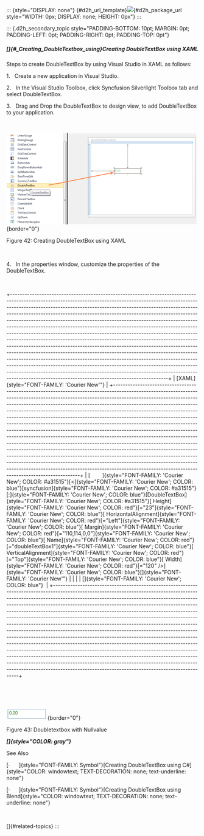::: {style="DISPLAY: none"}
[](ms-xhelp:///?Id=d2h_url_template){#d2h_url_template}![](!package_url!){#d2h_package_url style="WIDTH: 0px; DISPLAY: none; HEIGHT: 0px"}
:::

::: {.d2h_secondary_topic style="PADDING-BOTTOM: 10pt; MARGIN: 0pt; PADDING-LEFT: 0pt; PADDING-RIGHT: 0pt; PADDING-TOP: 0pt"}
##### []{#_Creating_DoubleTextbox_using}Creating DoubleTextBox using XAML

Steps to create DoubleTextBox by using Visual Studio in XAML as follows:

1.   Create a new application in Visual Studio.

2.   In the Visual Studio Toolbox, click Syncfusion Silverlight Toolbox tab and select DoubleTextBox.

3.   Drag and Drop the DoubleTextBox to design view, to add DoubleTextBox to your application.

 

![](../ImagesExt/image261_49.png){border="0"}

Figure 42: Creating DoubleTextBox using XAML

 

4.   In the properties window, customize the properties of the DoubleTextBox.

 

+----------------------------------------------------------------------------------------------------------------------------------------------------------------------------------------------------------------------------------------------------------------------------------------------------------------------------------------------------------------------------------------------------------------------------------------------------------------------------------------------------------------------------------------------------------------------------------------------------------------------------------------------------------------------------------------------------------------------------------------------------------------------------------------------------------------------------------------------------------------------------------------------------------------------------------------------------------------------------------------------------------------------------------------------------------------------------------------------------------------------+
| [XAML]{style="FONT-FAMILY: 'Courier New'"}                                                                                                                                                                                                                                                                                                                                                                                                                                                                                                                                                                                                                                                                                                                                                                                                                                                                                                                                                                                                                                                                           |
+----------------------------------------------------------------------------------------------------------------------------------------------------------------------------------------------------------------------------------------------------------------------------------------------------------------------------------------------------------------------------------------------------------------------------------------------------------------------------------------------------------------------------------------------------------------------------------------------------------------------------------------------------------------------------------------------------------------------------------------------------------------------------------------------------------------------------------------------------------------------------------------------------------------------------------------------------------------------------------------------------------------------------------------------------------------------------------------------------------------------+
| [        ]{style="FONT-FAMILY: 'Courier New'; COLOR: #a31515"}[\<]{style="FONT-FAMILY: 'Courier New'; COLOR: blue"}[syncfusion]{style="FONT-FAMILY: 'Courier New'; COLOR: #a31515"}[:]{style="FONT-FAMILY: 'Courier New'; COLOR: blue"}[DoubleTextBox]{style="FONT-FAMILY: 'Courier New'; COLOR: #a31515"}[ Height]{style="FONT-FAMILY: 'Courier New'; COLOR: red"}[=\"23\"]{style="FONT-FAMILY: 'Courier New'; COLOR: blue"}[ HorizontalAlignment]{style="FONT-FAMILY: 'Courier New'; COLOR: red"}[=\"Left\"]{style="FONT-FAMILY: 'Courier New'; COLOR: blue"}[ Margin]{style="FONT-FAMILY: 'Courier New'; COLOR: red"}[=\"110,114,0,0\"]{style="FONT-FAMILY: 'Courier New'; COLOR: blue"}[ Name]{style="FONT-FAMILY: 'Courier New'; COLOR: red"}[=\"doubleTextBox1\"]{style="FONT-FAMILY: 'Courier New'; COLOR: blue"}[ VerticalAlignment]{style="FONT-FAMILY: 'Courier New'; COLOR: red"}[=\"Top\"]{style="FONT-FAMILY: 'Courier New'; COLOR: blue"}[ Width]{style="FONT-FAMILY: 'Courier New'; COLOR: red"}[=\"120\" /\>]{style="FONT-FAMILY: 'Courier New'; COLOR: blue"}[]{style="FONT-FAMILY: 'Courier New'"} |
|                                                                                                                                                                                                                                                                                                                                                                                                                                                                                                                                                                                                                                                                                                                                                                                                                                                                                                                                                                                                                                                                                                                      |
| []{style="FONT-FAMILY: 'Courier New'; COLOR: blue"}                                                                                                                                                                                                                                                                                                                                                                                                                                                                                                                                                                                                                                                                                                                                                                                                                                                                                                                                                                                                                                                                  |
+----------------------------------------------------------------------------------------------------------------------------------------------------------------------------------------------------------------------------------------------------------------------------------------------------------------------------------------------------------------------------------------------------------------------------------------------------------------------------------------------------------------------------------------------------------------------------------------------------------------------------------------------------------------------------------------------------------------------------------------------------------------------------------------------------------------------------------------------------------------------------------------------------------------------------------------------------------------------------------------------------------------------------------------------------------------------------------------------------------------------+

 

 

![](../ImagesExt/image261_48.png){border="0"}

Figure 43: Doubletextbox with Nullvalue

***[]{style="COLOR: gray"}*** 

See Also

[·      ]{style="FONT-FAMILY: Symbol"}[Creating DoubleTextBox using C#]{style="COLOR: windowtext; TEXT-DECORATION: none; text-underline: none"}

[·      ]{style="FONT-FAMILY: Symbol"}[Creating DoubleTextBox using Blend]{style="COLOR: windowtext; TEXT-DECORATION: none; text-underline: none"}

 

[]{#related-topics}
:::
